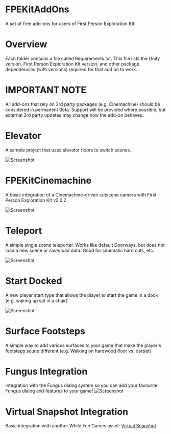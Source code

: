 # FPEKitAddOns
A set of free add-ons for users of First Person Exploration Kit.

# Overview 
Each folder contains a file called Requirements.txt. This file lists the Unity version, First Person Exploration Kit version, and other package dependencies (with versions) required for that add on to work.


# IMPORTANT NOTE
All add-ons that rely on 3rd party packages (e.g. Cinemachine) should be considered in permanent Beta. Support will be provided where possible, but external 3rd party updates may change how the add-on behaves.



# Elevator
A sample project that uses elevator floors to switch scenes.

![Screenshot](https://github.com/whilefun/FPEKitAddOns/blob/master/Elevator/Elevator.gif)

# FPEKitCinemachine
A basic integration of a Cinemachine-driven cutscene camera with First Person Exploration Kit v2.0.2

![Screenshot](https://github.com/whilefun/FPEKitAddOns/blob/master/FPEKitCinemachine/CinemachineCut.gif)

# Teleport
A simple single scene teleporter. Works like default Doorways, but does not load a new scene or save/load data. Good for cinematic hard cuts, etc.

![Screenshot](https://github.com/whilefun/FPEKitAddOns/blob/master/Teleport/Teleport.gif)

# Start Docked
A new player start type that allows the player to start the game in a dock (e.g. waking up sat in a chair)

![Screenshot](https://github.com/whilefun/FPEKitAddOns/blob/master/StartDocked/StartDocked.jpg)

# Surface Footsteps
A simple way to add various surfaces to your game that make the player's footsteps sound different (e.g. Walking on hardwood floor vs. carpet)

# Fungus Integration
Integration with the Fungus dialog system so you can add your favourite Fungus dialog and features to your game!
![Screenshot](https://github.com/whilefun/FPEKitAddOns/blob/master/FungusIntegration/FPEKitWithFungus.gif)

# Virtual Snapshot Integration
Basic integration with another While Fun Games asset: [Virtual Snapshot](https://assetstore.unity.com/packages/templates/systems/virtual-snapshot-57968)
